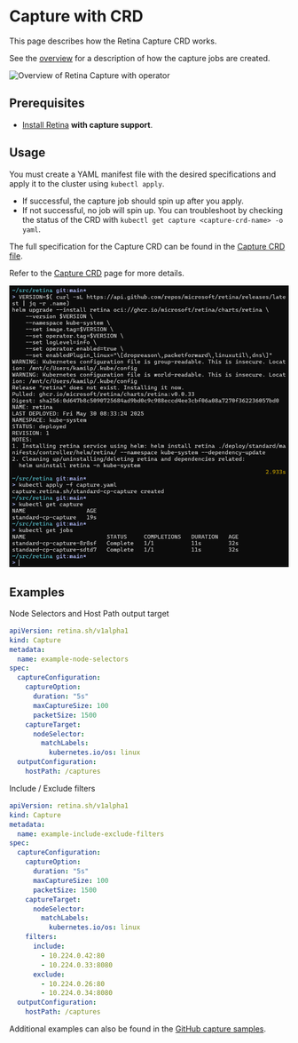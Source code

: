 # Capture with CRD

This page describes how the Retina Capture CRD works.

See the [overview](./01-overview.md/#capture-jobs) for a description of how the capture jobs are created.

![Overview of Retina Capture with operator](img/capture-architecture-with-operator.png "Overview of Retina Capture with operator")

## Prerequisites

- [Install Retina](../02-Installation/01-Setup.md/#capture-support) **with capture support**.

## Usage

You must create a YAML manifest file with the desired specifications and apply it to the cluster using `kubectl apply`.

- If successful, the capture job should spin up after you apply.
- If not successful, no job will spin up. You can troubleshoot by checking the status of the CRD with `kubectl get capture <capture-crd-name> -o yaml`.

The full specification for the Capture CRD can be found in the [Capture CRD file](https://github.com/microsoft/retina/blob/main/deploy/standard/manifests/controller/helm/retina/crds/retina.sh_captures.yaml).

Refer to the [Capture CRD](../05-Concepts/CRDs/Capture.md) page for more details.

![Capture with CRD](img/capture-with-crd.png "Capture with CRD")

## Examples

Node Selectors and Host Path output target

```yaml
apiVersion: retina.sh/v1alpha1
kind: Capture
metadata:
  name: example-node-selectors
spec:
  captureConfiguration:
    captureOption:
      duration: "5s"
      maxCaptureSize: 100
      packetSize: 1500
    captureTarget:
      nodeSelector:
        matchLabels:
          kubernetes.io/os: linux
  outputConfiguration:
    hostPath: /captures
```

Include / Exclude filters

```yaml
apiVersion: retina.sh/v1alpha1
kind: Capture
metadata:
  name: example-include-exclude-filters
spec:
  captureConfiguration:
    captureOption:
      duration: "5s"
      maxCaptureSize: 100
      packetSize: 1500
    captureTarget:
      nodeSelector:
        matchLabels:
          kubernetes.io/os: linux
    filters:
      include:
        - 10.224.0.42:80
        - 10.224.0.33:8080
      exclude:
        - 10.224.0.26:80
        - 10.224.0.34:8080
  outputConfiguration:
    hostPath: /captures
```

Additional examples can also be found in the [GitHub capture samples](https://github.com/microsoft/retina/tree/main/samples/capture).
